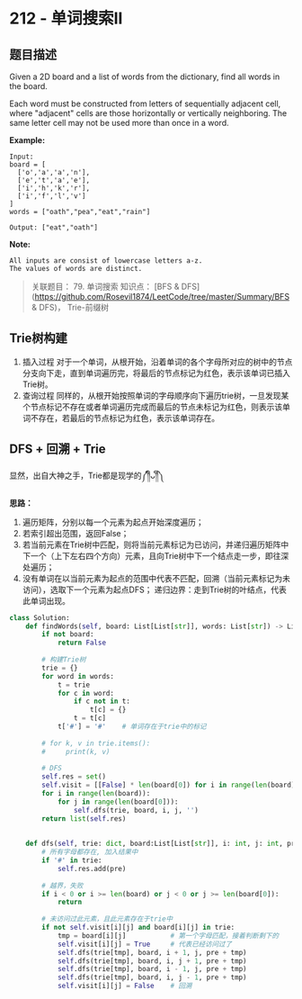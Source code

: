 # 212 - 单词搜索II
## 题目描述
Given a 2D board and a list of words from the dictionary, find all words in the board.

Each word must be constructed from letters of sequentially adjacent cell, where "adjacent" cells are those horizontally or vertically neighboring. The same letter cell may not be used more than once in a word.

 
**Example:**

	Input: 
	board = [
	  ['o','a','a','n'],
	  ['e','t','a','e'],
	  ['i','h','k','r'],
	  ['i','f','l','v']
	]
	words = ["oath","pea","eat","rain"]

	Output: ["eat","oath"]
 

**Note:**

	All inputs are consist of lowercase letters a-z.
	The values of words are distinct.


>关联题目： 79. 单词搜索
知识点： [BFS & DFS](https://github.com/Rosevil1874/LeetCode/tree/master/Summary/BFS & DFS)， Trie-前缀树

## Trie树构建
1. 插入过程 对于一个单词，从根开始，沿着单词的各个字母所对应的树中的节点分支向下走，直到单词遍历完，将最后的节点标记为红色，表示该单词已插入Trie树。 
2. 查询过程 同样的，从根开始按照单词的字母顺序向下遍历trie树，一旦发现某个节点标记不存在或者单词遍历完成而最后的节点未标记为红色，则表示该单词不存在，若最后的节点标记为红色，表示该单词存在。

## DFS + 回溯 + Trie
显然，出自大神之手，Trie都是现学的༼༎ຶᴗ༎ຶ༽

**思路：**
1. 遍历矩阵，分别以每一个元素为起点开始深度遍历；
2. 若索引超出范围，返回False；
3. 若当前元素在Trie树中匹配，则将当前元素标记为已访问，并递归遍历矩阵中下一个（上下左右四个方向）元素，且向Trie树中下一个结点走一步，即往深处遍历；
4. 没有单词在以当前元素为起点的范围中代表不匹配，回溯（当前元素标记为未访问），选取下一个元素为起点DFS；
递归边界：走到Trie树的叶结点，代表此单词出现。

```python
class Solution:
    def findWords(self, board: List[List[str]], words: List[str]) -> List[str]:
        if not board:
            return False
        
        # 构建Trie树
        trie = {}
        for word in words:
            t = trie
            for c in word:
                if c not in t:
                    t[c] = {}
                t = t[c]
            t['#'] = '#'    # 单词存在于trie中的标记
            
        # for k, v in trie.items():
        #     print(k, v)
        
        # DFS
        self.res = set()
        self.visit = [[False] * len(board[0]) for i in range(len(board))]
        for i in range(len(board)):
            for j in range(len(board[0])):
                self.dfs(trie, board, i, j, '')
        return list(self.res)
    
    
    def dfs(self, trie: dict, board:List[List[str]], i: int, j: int, pre: str) -> set:
        # 所有字母都存在, 加入结果中
        if '#' in trie:
            self.res.add(pre)
        
        # 越界，失败
        if i < 0 or i >= len(board) or j < 0 or j >= len(board[0]):
            return
        
        # 未访问过此元素，且此元素存在于trie中
        if not self.visit[i][j] and board[i][j] in trie:
            tmp = board[i][j]           # 第一个字母匹配，接着判断剩下的
            self.visit[i][j] = True     # 代表已经访问过了
            self.dfs(trie[tmp], board, i + 1, j, pre + tmp)
            self.dfs(trie[tmp], board, i, j + 1, pre + tmp)
            self.dfs(trie[tmp], board, i - 1, j, pre + tmp)
            self.dfs(trie[tmp], board, i, j - 1, pre + tmp)
            self.visit[i][j] = False    # 回溯
```